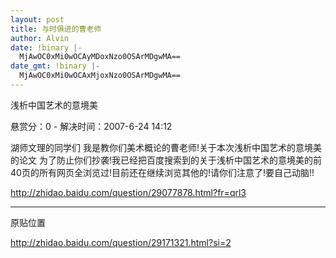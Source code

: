 ```yaml
---
layout: post
title: 与时俱进的曹老师
author: Alvin
date: !binary |-
  MjAwOC0xMi0wOCAyMDoxNzo0OSArMDgwMA==
date_gmt: !binary |-
  MjAwOC0xMi0wOCAxMjoxNzo0OSArMDgwMA==
---
```

浅析中国艺术的意境美

 悬赏分：0 - 解决时间：2007-6-24 14:12

湖师文理的同学们 我是教你们美术概论的曹老师!关于本次浅析中国艺术的意境美的论文 为了防止你们抄袭!我已经把百度搜索到的关于浅析中国艺术的意境美的前40页的所有网页全浏览过!目前还在继续浏览其他的!请你们注意了!要自己动脑!!





 <a href="http://zhidao.baidu.com/question/29077878.html?fr=qrl3" target="_blank">http://zhidao.baidu.com/question/29077878.html?fr=qrl3</a>

---------------------------------------

原贴位置

 <a href="http://zhidao.baidu.com/question/29171321.html?si=2" target="_blank">http://zhidao.baidu.com/question/29171321.html?si=2</a>
